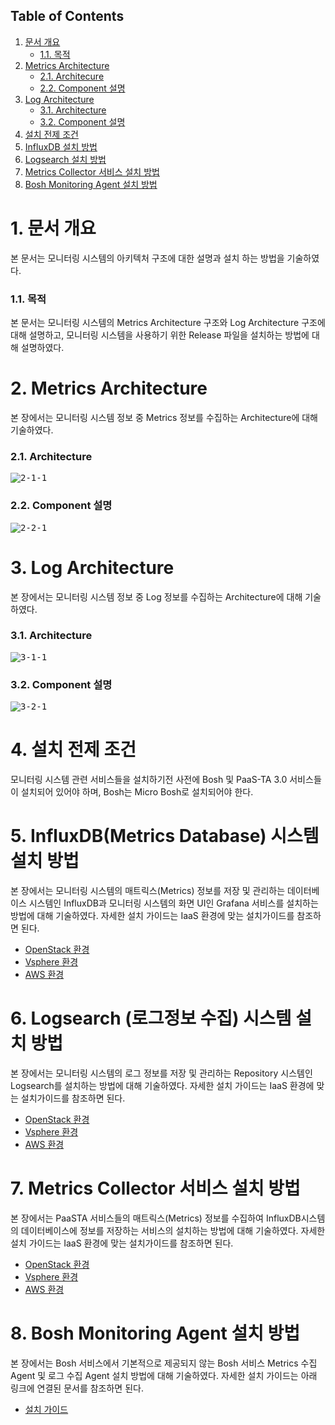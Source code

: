 ## Table of Contents
1. [문서 개요](#1)
     * [1.1. 목적](#2)
2. [Metrics Architecture](#3)
     * [2.1.  Architecure](#4)
     * [2.2.  Component 설명](#5)
3. [Log Architecture](#6)
     * [3.1.  Architecture](#7)
     * [3.2.  Component 설명](#8)
4. [설치 전제 조건](#9)
5. [InfluxDB 설치 방법](#10)
6. [Logsearch 설치 방법](#11)
7. [Metrics Collector 서비스 설치 방법](#12)
8. [Bosh Monitoring Agent 설치 방법](#13)

<div id='1'></div>

# 1. 문서 개요
본 문서는 모니터링 시스템의 아키텍처 구조에 대한 설명과 설치 하는 방법을 기술하였다.

<div id='2'></div>

### 1.1. 목적

본 문서는 모니터링 시스템의 Metrics Architecture 구조와 Log Architecture 구조에 대해 설명하고, 모니터링 시스템을 사용하기 위한 Release 파일을 설치하는 방법에 대해 설명하였다.

<div id='3'></div>

# 2.  Metrics Architecture

본 장에서는 모니터링 시스템 정보 중 Metrics 정보를 수집하는 Architecture에 대해 기술하였다.

<div id='4'></div>

### 2.1. Architecture

<kbd>![2-1-1]</kbd>

<div id='5'></div>

### 2.2. Component 설명

<kbd>![2-2-1]</kbd>

<div id='6'></div>

# 3. Log Architecture

본 장에서는 모니터링 시스템 정보 중 Log 정보를 수집하는 Architecture에 대해 기술하였다.

<div id='7'></div>

### 3.1. Architecture

<kbd>![3-1-1]</kbd>

<div id='8'></div>

### 3.2. Component 설명

<kbd>![3-2-1]</kbd>

<div id='9'></div>

# 4. 설치 전제 조건

모니터링 시스템 관련 서비스들을 설치하기전 사전에 Bosh 및 PaaS-TA 3.0 서비스들이 설치되어 있어야 하며, Bosh는 Micro Bosh로 설치되어야 한다.

<div id='10'></div>

# 5. InfluxDB(Metrics Database) 시스템 설치 방법

본 장에서는 모니터링 시스템의 매트릭스(Metrics) 정보를 저장 및 관리하는 데이터베이스 시스템인 InfluxDB과 모니터링 시스템의 화면 UI인 Grafana 서비스를 설치하는 방법에 대해 기술하였다.
자세한 설치 가이드는 IaaS 환경에 맞는 설치가이드를 참조하면 된다.

- [OpenStack 환경](https://github.com/PaaS-TA/Guide-2.0-Linguine-/blob/master/Install-Guide/Services/PaaS-TA%20InfluxDB%20%EB%B0%8F%20Grafana%20%EC%84%A4%EC%B9%98%20%EA%B0%80%EC%9D%B4%EB%93%9C(OpenStack)_v1.0.md)
- [Vsphere  환경](https://github.com/PaaS-TA/Guide-2.0-Linguine-/blob/master/Install-Guide/Services/PaaS-TA%20InfluxDB%20%EB%B0%8F%20Grafana%20%EC%84%A4%EC%B9%98%20%EA%B0%80%EC%9D%B4%EB%93%9C(VMWare)_v1.0.md)
- [AWS 환경](https://github.com/PaaS-TA/Guide-2.0-Linguine-/blob/master/Install-Guide/Services/PaaS-TA%20InfluxDB%20%EB%B0%8F%20Grafana%20%EC%84%A4%EC%B9%98%20%EA%B0%80%EC%9D%B4%EB%93%9C(AWS)_v1.0.md)

<div id='11'></div>

# 6. Logsearch (로그정보 수집) 시스템 설치 방법

본 장에서는 모니터링 시스템의 로그 정보를 저장 및 관리하는 Repository 시스템인 Logsearch를 설치하는 방법에 대해 기술하였다.
자세한 설치 가이드는 IaaS 환경에 맞는 설치가이드를 참조하면 된다.

- [OpenStack 환경](https://github.com/PaaS-TA/Guide-2.0-Linguine-/blob/master/Install-Guide/Services/PaaS-TA%20Logsearch%20%EC%84%A4%EC%B9%98%20%EA%B0%80%EC%9D%B4%EB%93%9C(OpenStack)_v1.0.md)
- [Vsphere  환경](https://github.com/PaaS-TA/Guide-2.0-Linguine-/blob/master/Install-Guide/Services/PaaS-TA%20Logsearch%20%EC%84%A4%EC%B9%98%20%EA%B0%80%EC%9D%B4%EB%93%9C(VMWare)_v1.0.md)
- [AWS 환경](https://github.com/PaaS-TA/Guide-2.0-Linguine-/blob/master/Install-Guide/Services/PaaS-TA%20Logsearch%20%EC%84%A4%EC%B9%98%20%EA%B0%80%EC%9D%B4%EB%93%9C(AWS)_v1.0.md)

<div id='12'></div>

# 7. Metrics Collector 서비스 설치 방법

본 장에서는 PaaSTA 서비스들의 매트릭스(Metrics) 정보를 수집하여 InfluxDB시스템의 데이터베이스에 정보를 저장하는 서비스의 설치하는 방법에 대해 기술하였다.
자세한 설치 가이드는 IaaS 환경에 맞는 설치가이드를 참조하면 된다.

- [OpenStack 환경](https://github.com/PaaS-TA/Guide-2.0-Linguine-/blob/master/Install-Guide/Services/PaaS-TA%20Metrics%20Collector%20%20%EC%84%A4%EC%B9%98%20%EA%B0%80%EC%9D%B4%EB%93%9C(OpenStack)_v1.0.md)
- [Vsphere  환경](https://github.com/PaaS-TA/Guide-2.0-Linguine-/blob/master/Install-Guide/Services/PaaS-TA%20Metrics%20Collector%20%20%EC%84%A4%EC%B9%98%20%EA%B0%80%EC%9D%B4%EB%93%9C(VMWare)_v1.0.md)
- [AWS 환경](https://github.com/PaaS-TA/Guide-2.0-Linguine-/blob/master/Install-Guide/Services/PaaS-TA%20Metrics%20Collector%20%20%EC%84%A4%EC%B9%98%20%EA%B0%80%EC%9D%B4%EB%93%9C(AWS)_v1.0.md)

<div id='13'></div>

# 8. Bosh Monitoring Agent 설치 방법

본 장에서는 Bosh 서비스에서 기본적으로 제공되지 않는 Bosh 서비스 Metrics 수집 Agent 및 로그 수집 Agent 설치 방법에 대해 기술하였다.
자세한 설치 가이드는 아래 링크에 연결된 문서를 참조하면 된다.

- [설치 가이드](https://github.com/PaaS-TA/Guide-2.0-Linguine-/blob/master/Install-Guide/BOSH/Bosh%20Monitoring%20Agent%20%EC%84%A4%EC%B9%98%20%EA%B0%80%EC%9D%B4%EB%93%9C_v1.0.md)

[2-1-1]:images/monitoring-architecture/2-1-1.png
[2-2-1]:images/monitoring-architecture/2-2-1.png
[3-1-1]:images/monitoring-architecture/3-1-1.png
[3-2-1]:images/monitoring-architecture/3-2-1.png
